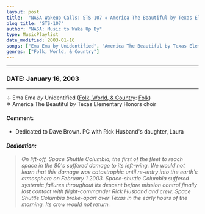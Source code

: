 ```yaml
---
layout: post
title:  "NASA Wakeup Calls: STS-107 ✵ America The Beautiful by Texas Elementary Honors choir ✧ January 16, 2003"
blog_title: "STS-107"
author: "NASA: Music to Wake Up By"
type: MusicPlaylist
date_modified: 2003-01-16
songs: ["Ema Ema by Unidentified", "America The Beautiful by Texas Elementary Honors choir"]
genres: ["Folk, World, & Country"]
---
```


----
### DATE: January 16, 2003
----
⊹ Ema Ema *by* Unidentified ([Folk, World, & Country](https://www.discogs.com/genre/Folk%2C%20World%2C%20%26%20Country): [Folk](https://www.discogs.com/style/Folk)) <a target="blank_" href="https://www.discogs.com/Ema-Ema-Ema-Ema/release/10220486">
    <i class="fas fa-compact-disc"
       title="Discogs entry for this song"
       alt="Discogs entry for this song"
       style="font-size: 1.1em;"></i></a>
      &nbsp;<br />
✵ America The Beautiful *by* Texas Elementary Honors choir  

#### Comment:
* Dedicated to Dave Brown. PC
with Rick Husband's daughter, Laura

#### *Dedication:*
> *On lift-off, Space Shuttle Columbia, the first of the fleet to reach space in the 80's suffered damage to its left-wing. We would not learn that this damage was catastrophic until re-entry into the earth's atmosphere on February 1 2003. Space-shuttle Columbia suffered systemic failures throughout its descent before mission control finally lost contact with flight-commander Rick Husband and crew. Space Shuttle Columbia broke-apart over Texas in the early hours of the morning. Its crew would not return.*

<br/>
<center>
	<a target="_blank"
	   href="https://twitter.com/intent/tweet?hashtags=Space,NASA,Playlist,NASAWakeupCalls,SpaceProgram&text=🚀 {{ page.author}}, '{{ page.songs.first }}' {{ page.title }}, {{ page.date | date: '%B %d, %Y' }}, {{ site.url }}{{ page.url }}&via=nasawakeupcalls"><i class="fab fa-twitter" title="Tweet this page" alt="Tweet this page" style="font-size: 1.3em;"></i></a>
	&nbsp; 	<i class="fas fa-user-astronaut" style="font-size: 1.5em;"></i> &nbsp;
    <a id="custom_amazon_link"
       type="amzn" search="#"
       category="popular music">
    <i class="fab fa-amazon" style="font-size: 1.3em;"></i></a>
</center>

<!-- Randomly resolve an individual entry from a song array -->
<script src="/assets/javascript/seedrandom.min.js"></script>
<script>
  var wake_me_up = ["Ema Ema by Unidentified", "America The Beautiful by Texas Elementary Honors choir"];
  var prng = new Math.seedrandom();
  function randomSong() {
    song = wake_me_up[Math.floor(Math.random() * wake_me_up.length)];
    var amazon_link = document.getElementById("custom_amazon_link");
    amazon_link.setAttribute("search", song);
  }
  window.onload = randomSong();
</script>
